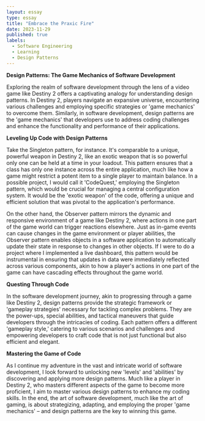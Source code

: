 ```yaml
---
layout: essay
type: essay
title: "Embrace the Praxic Fire"
date: 2023-11-29
published: true
labels:
  - Software Engineering
  - Learning
  - Design Patterns
---
```


<b>Design Patterns: The Game Mechanics of Software Development</b>

<p>Exploring the realm of software development through the lens of a video game like Destiny 2 offers a captivating analogy for understanding design patterns. In Destiny 2, players navigate an expansive universe, encountering various challenges and employing specific strategies or 'game mechanics' to overcome them. Similarly, in software development, design patterns are the 'game mechanics' that developers use to address coding challenges and enhance the functionality and performance of their applications.</p>

<b>Leveling Up Code with Design Patterns</b>

<p>Take the Singleton pattern, for instance. It's comparable to a unique, powerful weapon in Destiny 2, like an exotic weapon that is so powerful only one can be held at a time in your loadout. This pattern ensures that a class has only one instance across the entire application, much like how a game might restrict a potent item to a single player to maintain balance. In a possible project, I would call it 'CodeQuest,' employing the Singleton pattern, which would be crucial for managing a central configuration system. It would be the 'exotic weapon' of the code, offering a unique and efficient solution that was pivotal to the application's performance.</p>

<p>On the other hand, the Observer pattern mirrors the dynamic and responsive environment of a game like Destiny 2, where actions in one part of the game world can trigger reactions elsewhere. Just as in-game events can cause changes in the game environment or player abilities, the Observer pattern enables objects in a software application to automatically update their state in response to changes in other objects. If I were to do a project where I implemented a live dashboard, this pattern would be instrumental in ensuring that updates in data were immediately reflected across various components, akin to how a player's actions in one part of the game can have cascading effects throughout the game world.</p>

<b>Questing Through Code</b>

<p>In the software development journey, akin to progressing through a game like Destiny 2, design patterns provide the strategic framework or 'gameplay strategies' necessary for tackling complex problems. They are the power-ups, special abilities, and tactical maneuvers that guide developers through the intricacies of coding. Each pattern offers a different 'gameplay style,' catering to various scenarios and challenges and empowering developers to craft code that is not just functional but also efficient and elegant.</p>

<b>Mastering the Game of Code</b>

<p>As I continue my adventure in the vast and intricate world of software development, I look forward to unlocking new 'levels' and 'abilities' by discovering and applying more design patterns. Much like a player in Destiny 2, who masters different aspects of the game to become more proficient, I aim to master various design patterns to enhance my coding skills. In the end, the art of software development, much like the art of gaming, is about strategizing, adapting, and employing the proper 'game mechanics' – and design patterns are the key to winning this game.</p>
